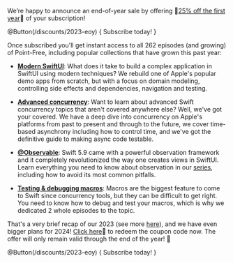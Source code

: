 We’re happy to announce an end-of-year sale by offering 🎁[25% off the first
year][eoy-discount]🎁 of your subscription!

[eoy-discount]: /discounts/2023-eoy 

@Button(/discounts/2023-eoy) {
  Subscribe today!
}

Once subscribed you'll get instant access to 
all 262 episodes (and growing) of Point-Free, including popular collections that have grown 
this past year:

- **[Modern SwiftUI][modern-swiftui-collection]**: What does it take to build a complex application in
SwiftUI using modern techniques? We rebuild one of Apple's popular demo apps from scratch, but with
a focus on domain modeling, controlling side effects and dependencies, navigation and testing.

- **[Advanced concurrency][concurrency-collection]**: Want to learn about advanced Swift concurrency topics
that aren't covered anywhere else? Well, we've got your covered. We have a deep dive into 
concurrency on Apple's platforms from past to present and through to the future, we cover time-based
asynchrony including how to control time, and we've got the definitive guide to making async code
testable.

- **[@Observable][observation-collection]**: Swift 5.9 came with a powerful observation framework
and it completely revolutionized the way one creates views in SwiftUI. Learn everything you need
to know about observation in our [series][observation-collection], including how to avoid its most
common pitfalls.

- **[Testing & debugging macros][testing-debugging-macros]**: Macros are the biggest feature to 
come to Swift since concurrency tools, but they can be difficult to get right. You need to know how
to debug and test your macros, which is why we dedicated 2 whole episodes to the topic.   

That's a very brief recap of our 2023 (see more [here][eoy-2023]), and we have even bigger
plans for 2024! [Click here][eoy-discount]🎁 to redeem the coupon code now. The offer will
only remain valid through the end of the year! 🥳

[observation-collection]: https://www.pointfree.co/collections/swiftui/observation
[testing-debugging-macros]: https://www.pointfree.co/episodes/ep250-testing-debugging-macros-part-1
[eoy-discount]: /discounts/2023-eoy
[modern-swiftui-collection]: /collections/swiftui/modern-swiftui
[concurrency-collection]: /collections/concurrency
[eoy-2023]: /blog/posts/126-2023-year-in-review

@Button(/discounts/2023-eoy) {
  Subscribe today!
}

